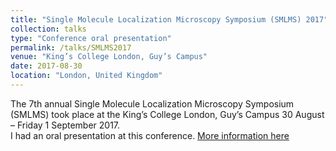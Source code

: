 ```yaml
---
title: "Single Molecule Localization Microscopy Symposium (SMLMS) 2017"
collection: talks
type: "Conference oral presentation"
permalink: /talks/SMLMS2017
venue: "King’s College London, Guy’s Campus"
date: 2017-08-30
location: "London, United Kingdom"
---
```


The 7th annual Single Molecule Localization Microscopy Symposium (SMLMS) took place at the King’s College London, Guy’s Campus 30 August – Friday 1 September 2017.    
I had an oral presentation at this conference.
[More information here](https://2017.smlms.org/program/)
